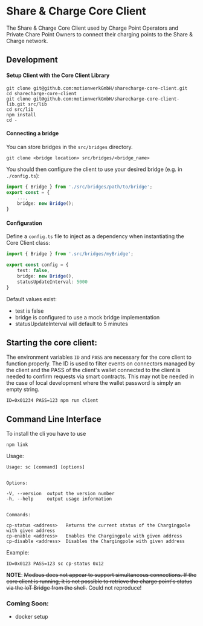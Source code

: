 # Share & Charge Core Client

The Share & Charge Core Client used by Charge Point Operators and Private Chare Point Owners to connect their charging points to the Share & Charge network.

## Development

#### Setup Client with the Core Client Library

```
git clone git@github.com:motionwerkGmbH/sharecharge-core-client.git
cd sharecharge-core-client
git clone git@github.com:motionwerkGmbH/sharecharge-core-client-lib.git src/lib
cd src/lib
npm install
cd -
```

#### Connecting a bridge

You can store bridges in the `src/bridges` directory.

```
git clone <bridge location> src/bridges/<bridge_name>
```

You should then configure the client to use your desired bridge (e.g. in `./config.ts`):
```ts
import { Bridge } from './src/bridges/path/to/bridge';
export const = {
    ...,
    bridge: new Bridge();
}
```

#### Configuration

Define a `config.ts` file to inject as a dependency when instantiating the Core Client class:


```ts
import { Bridge } from '.src/bridges/myBridge';

export const config = {
    test: false,
    bridge: new Bridge(),
    statusUpdateInterval: 5000
}
```

Default values exist:
- test is false
- bridge is configured to use a mock bridge implementation
- statusUpdateInterval will default to 5 minutes


## Starting the core client:

The environment variables `ID` and `PASS` are necessary for the core client to function properly. The ID is used to filter events on connectors managed by the client and the PASS of the client's wallet connected to the client is needed to confirm requests via smart contracts. This may not be needed in the case of local development where the wallet password is simply an empty string.
```
ID=0x01234 PASS=123 npm run client
```

Command Line Interface
----------------------

To install the cli you have to use

```
npm link
```

Usage:

```
Usage: sc [command] [options]


Options:

-V, --version  output the version number
-h, --help     output usage information


Commands:

cp-status <address>   Returns the current status of the Chargingpole with given address
cp-enable <address>   Enables the Chargingpole with given address
cp-disable <address>  Disables the Chargingpole with given address
```

Example:
```
ID=0x0123 PASS=123 sc cp-status 0x12
```

**NOTE**: ~~Modbus does not appear to support simultaneous connections. If the core client is running, it is not possible to retrieve the charge point's status via the IoT Bridge from the shell.~~ Could not reproduce! 

### Coming Soon:
- docker setup